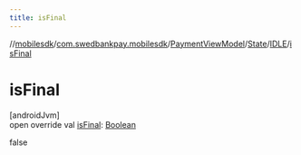 ```yaml
---
title: isFinal
---
```

//[mobilesdk](../../../../../index.html)/[com.swedbankpay.mobilesdk](../../../index.html)/[PaymentViewModel](../../index.html)/[State](../index.html)/[IDLE](index.html)/[isFinal](is-final.html)



# isFinal



[androidJvm]\
open override val [isFinal](is-final.html): [Boolean](https://kotlinlang.org/api/latest/jvm/stdlib/kotlin/-boolean/index.html)



false




